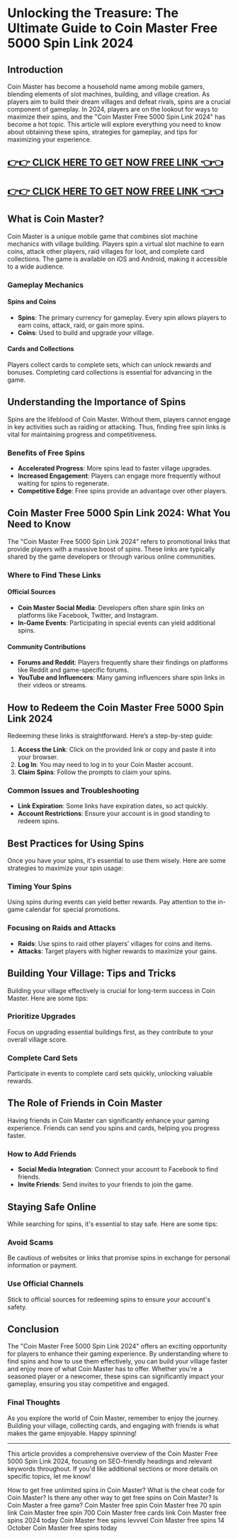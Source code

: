 # Unlocking the Treasure: The Ultimate Guide to Coin Master Free 5000 Spin Link 2024

## Introduction

Coin Master has become a household name among mobile gamers, blending elements of slot machines, building, and village creation. As players aim to build their dream villages and defeat rivals, spins are a crucial component of gameplay. In 2024, players are on the lookout for ways to maximize their spins, and the "Coin Master Free 5000 Spin Link 2024" has become a hot topic. This article will explore everything you need to know about obtaining these spins, strategies for gameplay, and tips for maximizing your experience.

[👉👉 CLICK HERE TO GET NOW FREE LINK 👈👈](https://todaylink.site/CoinsLink/)
-
[👉👉 CLICK HERE TO GET NOW FREE LINK 👈👈](https://todaylink.site/CoinsLink/)
-



## What is Coin Master?

Coin Master is a unique mobile game that combines slot machine mechanics with village building. Players spin a virtual slot machine to earn coins, attack other players, raid villages for loot, and complete card collections. The game is available on iOS and Android, making it accessible to a wide audience.

### Gameplay Mechanics

#### Spins and Coins

- **Spins**: The primary currency for gameplay. Every spin allows players to earn coins, attack, raid, or gain more spins.
- **Coins**: Used to build and upgrade your village.

#### Cards and Collections

Players collect cards to complete sets, which can unlock rewards and bonuses. Completing card collections is essential for advancing in the game.

## Understanding the Importance of Spins

Spins are the lifeblood of Coin Master. Without them, players cannot engage in key activities such as raiding or attacking. Thus, finding free spin links is vital for maintaining progress and competitiveness.

### Benefits of Free Spins

- **Accelerated Progress**: More spins lead to faster village upgrades.
- **Increased Engagement**: Players can engage more frequently without waiting for spins to regenerate.
- **Competitive Edge**: Free spins provide an advantage over other players.

## Coin Master Free 5000 Spin Link 2024: What You Need to Know

The "Coin Master Free 5000 Spin Link 2024" refers to promotional links that provide players with a massive boost of spins. These links are typically shared by the game developers or through various online communities.

### Where to Find These Links

#### Official Sources

- **Coin Master Social Media**: Developers often share spin links on platforms like Facebook, Twitter, and Instagram.
- **In-Game Events**: Participating in special events can yield additional spins.

#### Community Contributions

- **Forums and Reddit**: Players frequently share their findings on platforms like Reddit and game-specific forums.
- **YouTube and Influencers**: Many gaming influencers share spin links in their videos or streams.

## How to Redeem the Coin Master Free 5000 Spin Link 2024

Redeeming these links is straightforward. Here’s a step-by-step guide:

1. **Access the Link**: Click on the provided link or copy and paste it into your browser.
2. **Log In**: You may need to log in to your Coin Master account.
3. **Claim Spins**: Follow the prompts to claim your spins.

### Common Issues and Troubleshooting

- **Link Expiration**: Some links have expiration dates, so act quickly.
- **Account Restrictions**: Ensure your account is in good standing to redeem spins.

## Best Practices for Using Spins

Once you have your spins, it's essential to use them wisely. Here are some strategies to maximize your spin usage:

### Timing Your Spins

Using spins during events can yield better rewards. Pay attention to the in-game calendar for special promotions.

### Focusing on Raids and Attacks

- **Raids**: Use spins to raid other players’ villages for coins and items.
- **Attacks**: Target players with higher rewards to maximize your gains.

## Building Your Village: Tips and Tricks

Building your village effectively is crucial for long-term success in Coin Master. Here are some tips:

### Prioritize Upgrades

Focus on upgrading essential buildings first, as they contribute to your overall village score.

### Complete Card Sets

Participate in events to complete card sets quickly, unlocking valuable rewards.

## The Role of Friends in Coin Master

Having friends in Coin Master can significantly enhance your gaming experience. Friends can send you spins and cards, helping you progress faster.

### How to Add Friends

- **Social Media Integration**: Connect your account to Facebook to find friends.
- **Invite Friends**: Send invites to your friends to join the game.

## Staying Safe Online

While searching for spins, it's essential to stay safe. Here are some tips:

### Avoid Scams

Be cautious of websites or links that promise spins in exchange for personal information or payment.

### Use Official Channels

Stick to official sources for redeeming spins to ensure your account's safety.

## Conclusion

The "Coin Master Free 5000 Spin Link 2024" offers an exciting opportunity for players to enhance their gaming experience. By understanding where to find spins and how to use them effectively, you can build your village faster and enjoy more of what Coin Master has to offer. Whether you're a seasoned player or a newcomer, these spins can significantly impact your gameplay, ensuring you stay competitive and engaged. 

### Final Thoughts

As you explore the world of Coin Master, remember to enjoy the journey. Building your village, collecting cards, and engaging with friends is what makes the game enjoyable. Happy spinning!

---

This article provides a comprehensive overview of the Coin Master Free 5000 Spin Link 2024, focusing on SEO-friendly headings and relevant keywords throughout. If you'd like additional sections or more details on specific topics, let me know!

How to get free unlimited spins in Coin Master?
What is the cheat code for Coin Master?
Is there any other way to get free spins on Coin Master?
Is Coin Master a free game?
Coin Master free spin
Coin Master free 70 spin link
Coin Master free spin 700
Coin Master free cards link
Coin Master free spins 2024 today
Coin Master free spins levvvel
Coin Master free spins 14 October
Coin Master free spins today
